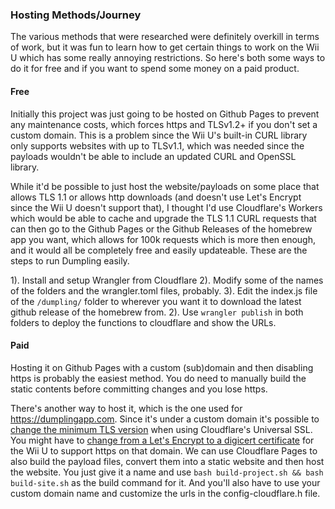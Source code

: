 ### Hosting Methods/Journey

The various methods that were researched were definitely overkill in terms of work, but it was fun to learn how to get certain things to work on the Wii U which has some really annoying restrictions. So here's both some ways to do it for free and if you want to spend some money on a paid product.

#### Free
Initially this project was just going to be hosted on Github Pages to prevent any maintenance costs, which forces https and TLSv1.2+ if you don't set a custom domain.
This is a problem since the Wii U's built-in CURL library only supports websites with up to TLSv1.1, which was needed since the payloads wouldn't be able to include an updated CURL and OpenSSL library.

While it'd be possible to just host the website/payloads on some place that allows TLS 1.1 or allows http downloads (and doesn't use Let's Encrypt since the Wii U doesn't support that), I thought I'd use Cloudflare's Workers which would be able to cache and upgrade the TLS 1.1 CURL requests that can then go to the Github Pages or the Github Releases of the homebrew app you want, which allows for 100k requests which is more then enough, and it would all be completely free and easily updateable. These are the steps to run Dumpling easily.

1). Install and setup Wrangler from Cloudflare
2). Modify some of the names of the folders and the wrangler.toml files, probably.
3). Edit the index.js file of the `/dumpling/` folder to wherever you want it to download the latest github release of the homebrew from.
2). Use `wrangler publish` in both folders to deploy the functions to cloudflare and show the URLs.


#### Paid
Hosting it on Github Pages with a custom (sub)domain and then disabling https is probably the easiest method. You do need to manually build the static contents before committing changes and you lose https.

There's another way to host it, which is the one used for https://dumplingapp.com. Since it's under a custom domain it's possible to [change the minimum TLS version](https://tosbourn.com/setting-minimum-tls-version-cloudflare/) when using Cloudflare's Universal SSL. You might have to [change from a Let's Encrypt to a digicert certificate]() for the Wii U to support https on that domain. We can use Cloudflare Pages to also build the payload files, convert them into a static website and then host the website. You just give it a name and use `bash build-project.sh && bash build-site.sh` as the build command for it. And you'll also have to use your custom domain name and customize the urls in the config-cloudflare.h file.
